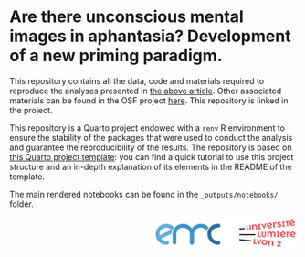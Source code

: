 # Are there unconscious mental images in aphantasia? Development of a new priming paradigm.

This repository contains all the data, code and materials required to reproduce the analyses presented in [the above article](https://papers.ssrn.com/sol3/papers.cfm?abstract_id=4755823). Other associated materials can be found in the OSF project [here](https://osf.io/635dv/). This repository is linked in the project.

This repository is a Quarto project endowed with a `renv` R environment to ensure the stability of the packages that were used to conduct the analysis and guarantee the reproducibility of the results. The repository is based on [this Quarto project template](https://github.com/m-delem/my-quarto-template): you can find a quick tutorial to use this project structure and an in-depth explanation of its elements in the README of the template.

The main rendered notebooks can be found in the `_outputs/notebooks/` folder.

<img src='figures/logo-emc-lyon2.png' align="right" width="250" />
